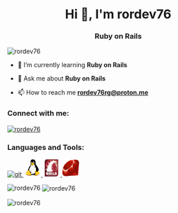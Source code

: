 <h1 align="center">Hi 👋, I'm rordev76</h1>
<h3 align="center">Ruby on Rails</h3>

<p align="left"> <img src="https://komarev.com/ghpvc/?username=rordev76&label=Profile%20views&color=0e75b6&style=flat" alt="rordev76" /> </p>

- 🌱 I’m currently learning **Ruby on Rails**

- 💬 Ask me about **Ruby on Rails**

- 📫 How to reach me **rordev76rg@proton.me**

<h3 align="left">Connect with me:</h3>
<p align="left">
<a href="https://dev.to/rordev76" target="blank"><img align="center" src="https://raw.githubusercontent.com/rahuldkjain/github-profile-readme-generator/master/src/images/icons/Social/devto.svg" alt="rordev76" height="30" width="40" /></a>
</p>

<h3 align="left">Languages and Tools:</h3>
<p align="left"> <a href="https://git-scm.com/" target="_blank" rel="noreferrer"> <img src="https://www.vectorlogo.zone/logos/git-scm/git-scm-icon.svg" alt="git" width="40" height="40"/> </a> <a href="https://www.linux.org/" target="_blank" rel="noreferrer"> <img src="https://raw.githubusercontent.com/devicons/devicon/master/icons/linux/linux-original.svg" alt="linux" width="40" height="40"/> </a> <a href="https://rubyonrails.org" target="_blank" rel="noreferrer"> <img src="https://raw.githubusercontent.com/devicons/devicon/master/icons/rails/rails-original-wordmark.svg" alt="rails" width="40" height="40"/> </a> <a href="https://www.ruby-lang.org/en/" target="_blank" rel="noreferrer"> <img src="https://raw.githubusercontent.com/devicons/devicon/master/icons/ruby/ruby-original.svg" alt="ruby" width="40" height="40"/> </a> </p>

<p><img align="left" src="https://github-readme-stats.vercel.app/api/top-langs?username=rordev76&show_icons=true&locale=en&layout=compact" alt="rordev76" /></p>

<p>&nbsp;<img align="center" src="https://github-readme-stats.vercel.app/api?username=rordev76&show_icons=true&locale=en" alt="rordev76" /></p>

<p><img align="center" src="https://github-readme-streak-stats.herokuapp.com/?user=rordev76&" alt="rordev76" /></p>
